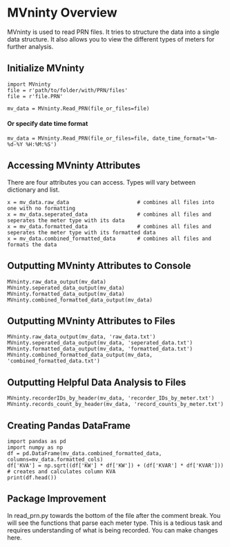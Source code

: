 # MVninty Overview
MVninty is used to read PRN files. It tries to structure the data into a single data structure. It also allows you to view the different types of meters for further analysis.  

## Initialize MVninty
```
import MVninty
file = r'path/to/folder/with/PRN/files'
file = r'file.PRN'

mv_data = MVninty.Read_PRN(file_or_files=file)
```
#### Or specify date time format 
```
mv_data = MVninty.Read_PRN(file_or_files=file, date_time_format='%m-%d-%Y %H:%M:%S')
```

## Accessing MVninty Attributes
There are four attributes you can access. Types will vary between dictionary and list.
```
x = mv_data.raw_data                      # combines all files into one with no formatting
x = mv_data.seperated_data                # combines all files and seperates the meter type with its data
x = mv_data.formatted_data                # combines all files and seperates the meter type with its formatted data
x = mv_data.combined_formatted_data       # combines all files and formats the data
```

## Outputting MVninty Attributes to Console
```
MVninty.raw_data_output(mv_data)
MVninty.seperated_data_output(mv_data)
MVninty.formatted_data_output(mv_data)
MVninty.combined_formatted_data_output(mv_data)
```

## Outputting MVninty Attributes to Files
```
MVninty.raw_data_output(mv_data, 'raw_data.txt')
MVninty.seperated_data_output(mv_data, 'seperated_data.txt')
MVninty.formatted_data_output(mv_data, 'formatted_data.txt')
MVninty.combined_formatted_data_output(mv_data, 'combined_formatted_data.txt')
```

## Outputting Helpful Data Analysis to Files
```
MVninty.recorderIDs_by_header(mv_data, 'recorder_IDs_by_meter.txt')
MVninty.records_count_by_header(mv_data, 'record_counts_by_meter.txt')
```

## Creating Pandas DataFrame
```
import pandas as pd
import numpy as np
df = pd.DataFrame(mv_data.combined_formatted_data, columns=mv_data.formatted_cols)
df['KVA'] = np.sqrt((df['KW'] * df['KW']) + (df['KVAR'] * df['KVAR']))    # creates and calculates column KVA
print(df.head())
```

## Package Improvement
In read_prn.py towards the bottom of the file after the comment break. You will see the functions that parse each meter type. This is a tedious task and requires understanding of what is being recorded. You can make changes here. 